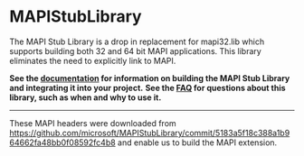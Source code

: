 # MAPIStubLibrary

The MAPI Stub Library is a drop in replacement for mapi32.lib which supports building both 32 and 64 bit MAPI applications. This library eliminates the need to explicitly link to MAPI.

**See the [documentation](https://msdn.microsoft.com/en-us/library/office/cc963763.aspx) for information on building the MAPI Stub Library and integrating it into your project.**
**See the [FAQ](https://mapistublibrary.codeplex.com/wikipage?title=FAQ) for questions about this library, such as when and why to use it.**

---

These MAPI headers were downloaded from <https://github.com/microsoft/MAPIStubLibrary/commit/5183a5f18c388a1b964662fa48bb0f08592fc4b8> and enable us to build the MAPI extension.
